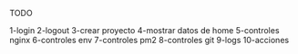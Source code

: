 TODO

1-login
2-logout
3-crear proyecto
4-mostrar datos de home
5-controles nginx
6-controles env
7-controles pm2
8-controles git
9-logs
10-acciones